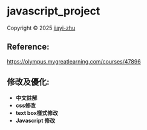 # javascript_project

<p> Copyright © 2025 <a href="https://github.com/zhu7055">jiayi-zhu</a></p>

## Reference:
https://olympus.mygreatlearning.com/courses/47896

## 修改及優化:
* **中文註解**
* **css修改**
* **text box樣式修改**
* **Javascript 修改**
